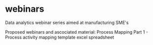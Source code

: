 # webinars
Data analytics webinar series aimed at manufacturing SME's

Proposed webinars and ascociated material:
Process Mapping Part 1 - Process activity mapping template excel spreadsheet
